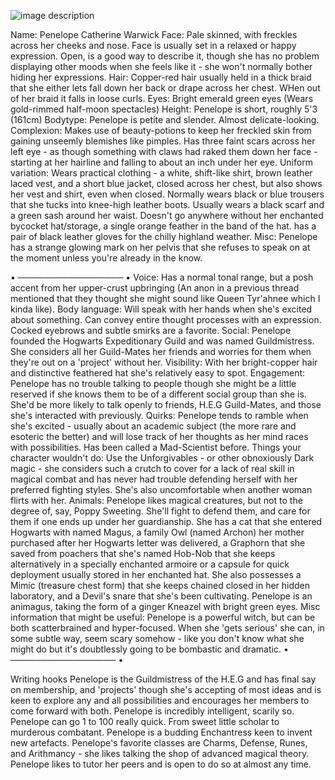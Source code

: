 ![image description](https://files.catbox.moe/j5qfnm.jpg)

Name: Penelope Catherine Warwick
Face: Pale skinned, with freckles across her cheeks and nose. Face is usually set in a relaxed or happy expression. Open, is a good way to describe it, though she has no problem displaying other moods when she feels like it - she won't normally bother hiding her expressions.
Hair: Copper-red hair usually held in a thick braid that she either lets fall down her back or drape across her chest. WHen out of her braid it falls in loose curls.
Eyes: Bright emerald green eyes (Wears gold-rimmed half-moon spectacles)
Height: Penelope is short, roughly 5'3 (161cm)
Bodytype: Penelope is petite and slender. Almost delicate-looking.
Complexion: Makes use of beauty-potions to keep her freckled skin from gaining unseemly blemishes like pimples. Has three faint scars across her left eye - as though something with claws had raked them down her face - starting at her hairline and falling to about an inch under her eye.
Uniform variation: Wears practical clothing - a white, shift-like shirt, brown leather laced vest, and a short blue jacket, closed across her chest, but also shows her vest and shirt, even when closed. Normally wears black or blue trousers that she tucks into knee-high leather boots. Usually wears a black scarf and a green sash around her waist. Doesn't go anywhere without her enchanted bycocket hat/storage, a single orange feather in the band of the hat. has a pair of black leather gloves for the chilly highland weather.
Misc: Penelope has a strange glowing mark on her pelvis that she refuses to speak on at the moment unless you're already in the know.

• ───────────────── •
Voice: Has a normal tonal range, but a posh accent from her upper-crust upbringing (An anon in a previous thread mentioned that they thought she might sound like Queen Tyr'ahnee which I kinda like). 
Body language: Will speak with her hands when she's excited about something. Can convey entire thought processes with an expression. Cocked eyebrows and subtle smirks are a favorite.
Social: Penelope founded the Hogwarts Expeditionary Guild and was named Guildmistress. She considers all her Guild-Mates her friends and worries for them when they're out on a 'project' without her.
Visibility: With her bright-copper hair and distinctive feathered hat she's relatively easy to spot.
Engagement: Penelope has no trouble talking to people though she might be a little reserved if she knows them to be of a different social group than she is. She'd be more likely to talk openly to friends, H.E.G Guild-Mates, and those she's interacted with previously. 
Quirks: Penelope tends to ramble when she's excited - usually about an academic subject (the more rare and esoteric the better) and will lose track of her thoughts as her mind races with possibilities. Has been called a Mad-Scientist before.
Things your character wouldn't do: Use the Unforgivables - or other obnoxiously Dark magic - she considers such a crutch to cover for a lack of real skill in magical combat and has never had trouble defending herself with her preferred fighting styles. She's also uncomfortable when another woman flirts with her. 
Animals: Penelope likes magical creatures, but not to the degree of, say, Poppy Sweeting. She'll fight to defend them, and care for them if one ends up under her guardianship. She has a cat that she entered Hogwarts with named Magus, a family Owl (named Archon) her mother purchased after her Hogwarts letter was delivered, a Graphorn that she saved from poachers that she's named Hob-Nob that she keeps alternatively in a specially enchanted armoire or a capsule for quick deployment usually stored in her enchanted hat. She also possesses a Mimic (treasure chest form) that she keeps chained closed in her hidden laboratory, and a Devil's snare that she's been cultivating. Penelope is an animagus, taking the form of a ginger Kneazel with bright green eyes.
Misc information that might be useful: Penelope is a powerful witch, but can be both scatterbrained and hyper-focused. When she 'gets serious' she can, in some subtle way, seem scary somehow - like you don't know what she might do but it's doubtlessly going to be bombastic and dramatic.
• ───────────────── •

Writing hooks
Penelope is the Guildmistress of the H.E.G and has final say on membership, and 'projects' though she's accepting of most ideas and is keen to explore any and all possibilities and encourages her members to come forward with both.
Penelope is incredibly intelligent, scarily so.
Penelope can go 1 to 100 really quick. From sweet little scholar to murderous combatant.
Penelope is a budding Enchantress keen to invent new artefacts. 
Penelope's favorite classes are Charms, Defense, Runes, and Arithmancy - she likes talking the shop of advanced magical theory. 
Penelope likes to tutor her peers and is open to do so at almost any time.